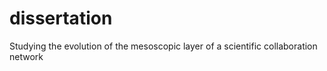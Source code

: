 # dissertation
Studying the evolution of the mesoscopic layer of a scientific collaboration network
